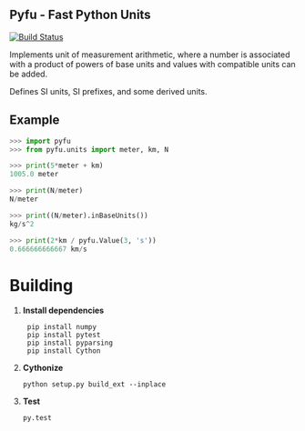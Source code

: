 ## Pyfu - Fast Python Units

[![Build Status](https://matrix-reloaded.physics.ucsb.edu/teamcity/app/rest/builds/buildType:pythonunits_Pythonunits/statusIcon)](https://matrix-reloaded.physics.ucsb.edu/teamcity/project.html?projectId=pythonunits&tab=projectOverview)

Implements unit of measurement arithmetic, where a number is associated with a product of powers of base units and values with compatible units can be added.

Defines SI units, SI prefixes, and some derived units.

## Example

```python
>>> import pyfu
>>> from pyfu.units import meter, km, N

>>> print(5*meter + km)
1005.0 meter

>>> print(N/meter)
N/meter

>>> print((N/meter).inBaseUnits())
kg/s^2

>>> print(2*km / pyfu.Value(3, 's'))
0.666666666667 km/s
```

# Building

1. **Install dependencies**

        pip install numpy
        pip install pytest
        pip install pyparsing
        pip install Cython

2. **Cythonize**

    `python setup.py build_ext --inplace`

3. **Test**

    `py.test`
